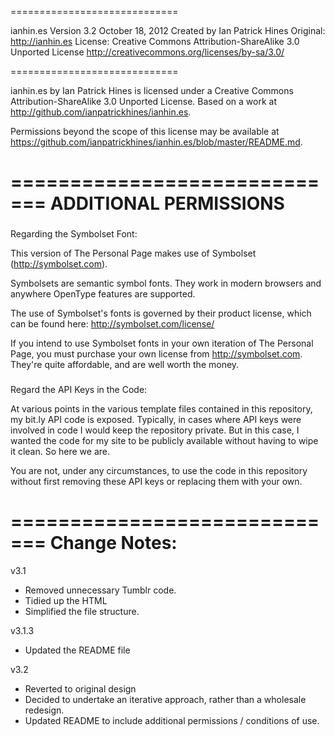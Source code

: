 =============================

ianhin.es
Version 3.2
October 18, 2012
Created by Ian Patrick Hines
Original: http://ianhin.es
License: Creative Commons Attribution-ShareAlike 3.0 Unported License http://creativecommons.org/licenses/by-sa/3.0/

=============================

ianhin.es by Ian Patrick Hines is licensed under a Creative Commons Attribution-ShareAlike 3.0 Unported License.
Based on a work at http://github.com/ianpatrickhines/ianhin.es.

Permissions beyond the scope of this license may be available at https://github.com/ianpatrickhines/ianhin.es/blob/master/README.md.

=============================
ADDITIONAL PERMISSIONS
=============================

### 

Regarding the Symbolset Font:

This version of The Personal Page makes use of Symbolset (http://symbolset.com). 

Symbolsets are semantic symbol fonts. They work in modern browsers and anywhere OpenType features are supported.

The use of Symbolset's fonts is governed by their product license, which can be found here: http://symbolset.com/license/

If you intend to use Symbolset fonts in your own iteration of The Personal Page, you must purchase your own license from http://symbolset.com. They're quite affordable, and are well worth the money.

###

Regard the API Keys in the Code:

At various points in the various template files contained in this repository, my bit.ly API code is exposed. Typically, in cases where API keys were involved in code I would keep the repository private. But in this case, I wanted the code for my site to be publicly available without having to wipe it clean. So here we are.

You are not, under any circumstances, to use the code in this repository without first removing these API keys or replacing them with your own. 


=============================
Change Notes:
=============================

v3.1
- Removed unnecessary Tumblr code.
- Tidied up the HTML
- Simplified the file structure.

v3.1.3
- Updated the README file

v3.2
- Reverted to original design
- Decided to undertake an iterative approach, rather than a wholesale redesign.
- Updated README to include additional permissions / conditions of use.